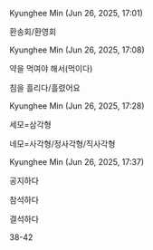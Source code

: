 Kyunghee Min (Jun 26, 2025, 17:01)


환송회/환영회

Kyunghee Min (Jun 26, 2025, 17:08)

약을 먹여야 해서(먹이다)

침을 흘리다/흘렸어요

Kyunghee Min (Jun 26, 2025, 17:28)

세모=삼각형

네모=사각형/정사각형/직사각형

Kyunghee Min (Jun 26, 2025, 17:37)

공지하다

참석하다

결석하다

38-42